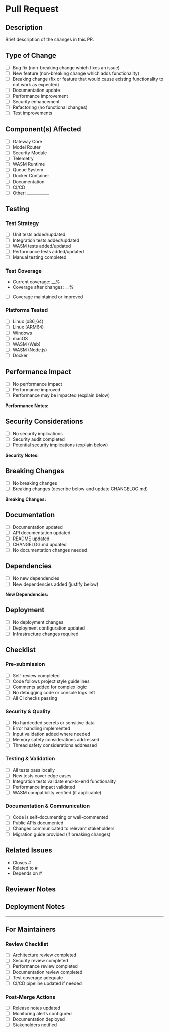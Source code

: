 # Pull Request

## Description

Brief description of the changes in this PR.

## Type of Change

- [ ] Bug fix (non-breaking change which fixes an issue)
- [ ] New feature (non-breaking change which adds functionality)
- [ ] Breaking change (fix or feature that would cause existing functionality to not work as expected)
- [ ] Documentation update
- [ ] Performance improvement
- [ ] Security enhancement
- [ ] Refactoring (no functional changes)
- [ ] Test improvements

## Component(s) Affected

- [ ] Gateway Core
- [ ] Model Router
- [ ] Security Module
- [ ] Telemetry
- [ ] WASM Runtime
- [ ] Queue System
- [ ] Docker Container
- [ ] Documentation
- [ ] CI/CD
- [ ] Other: ___________

## Testing

### Test Strategy
- [ ] Unit tests added/updated
- [ ] Integration tests added/updated
- [ ] WASM tests added/updated
- [ ] Performance tests added/updated
- [ ] Manual testing completed

### Test Coverage
- Current coverage: __%
- Coverage after changes: __%
- [ ] Coverage maintained or improved

### Platforms Tested
- [ ] Linux (x86_64)
- [ ] Linux (ARM64)
- [ ] Windows
- [ ] macOS
- [ ] WASM (Web)
- [ ] WASM (Node.js)
- [ ] Docker

## Performance Impact

- [ ] No performance impact
- [ ] Performance improved
- [ ] Performance may be impacted (explain below)

**Performance Notes:**
<!-- Describe any performance implications, benchmark results, or profiling data -->

## Security Considerations

- [ ] No security implications
- [ ] Security audit completed
- [ ] Potential security implications (explain below)

**Security Notes:**
<!-- Describe any security considerations, threat model changes, or audit results -->

## Breaking Changes

- [ ] No breaking changes
- [ ] Breaking changes (describe below and update CHANGELOG.md)

**Breaking Changes:**
<!-- Describe breaking changes and migration path -->

## Documentation

- [ ] Documentation updated
- [ ] API documentation updated
- [ ] README updated
- [ ] CHANGELOG.md updated
- [ ] No documentation changes needed

## Dependencies

- [ ] No new dependencies
- [ ] New dependencies added (justify below)

**New Dependencies:**
<!-- List and justify any new dependencies -->

## Deployment

- [ ] No deployment changes
- [ ] Deployment configuration updated
- [ ] Infrastructure changes required

## Checklist

### Pre-submission
- [ ] Self-review completed
- [ ] Code follows project style guidelines
- [ ] Comments added for complex logic
- [ ] No debugging code or console logs left
- [ ] All CI checks passing

### Security & Quality
- [ ] No hardcoded secrets or sensitive data
- [ ] Error handling implemented
- [ ] Input validation added where needed
- [ ] Memory safety considerations addressed
- [ ] Thread safety considerations addressed

### Testing & Validation
- [ ] All tests pass locally
- [ ] New tests cover edge cases
- [ ] Integration tests validate end-to-end functionality
- [ ] Performance impact validated
- [ ] WASM compatibility verified (if applicable)

### Documentation & Communication
- [ ] Code is self-documenting or well-commented
- [ ] Public APIs documented
- [ ] Changes communicated to relevant stakeholders
- [ ] Migration guide provided (if breaking changes)

## Related Issues

- Closes #
- Related to #
- Depends on #

## Reviewer Notes

<!-- Any specific areas where you'd like focused review -->

## Deployment Notes

<!-- Any special considerations for deployment -->

---

## For Maintainers

### Review Checklist
- [ ] Architecture review completed
- [ ] Security review completed
- [ ] Performance review completed
- [ ] Documentation review completed
- [ ] Test coverage adequate
- [ ] CI/CD pipeline updated if needed

### Post-Merge Actions
- [ ] Release notes updated
- [ ] Monitoring alerts configured
- [ ] Documentation deployed
- [ ] Stakeholders notified